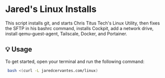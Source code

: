 # Jared's Linux Installs

This script installs git, and starts Chris Titus Tech's Linux Utility, then fixes the SFTP in his bashrc command, installs Cockpit, add a network drive, install qemu-guest-agent, Tailscale, Docker, and Portainer. 

## 💡 Usage

To get started, open your terminal and run the following command:
```bash
 bash <(curl -L jaredcervantes.com/linux)
```

